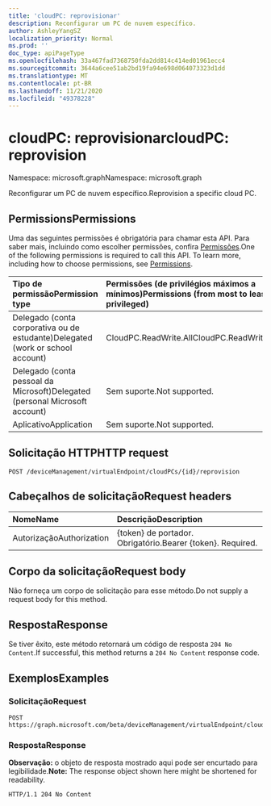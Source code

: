 ```yaml
---
title: 'cloudPC: reprovisionar'
description: Reconfigurar um PC de nuvem específico.
author: AshleyYangSZ
localization_priority: Normal
ms.prod: ''
doc_type: apiPageType
ms.openlocfilehash: 33a467fad7368750fda2dd814c414ed01961ecc4
ms.sourcegitcommit: 3644a6cee51ab2bd19fa94e698d064073323d1dd
ms.translationtype: MT
ms.contentlocale: pt-BR
ms.lasthandoff: 11/21/2020
ms.locfileid: "49378228"
---
```

# <a name="cloudpc-reprovision"></a><span data-ttu-id="065d4-103">cloudPC: reprovisionar</span><span class="sxs-lookup"><span data-stu-id="065d4-103">cloudPC: reprovision</span></span>

<span data-ttu-id="065d4-104">Namespace: microsoft.graph</span><span class="sxs-lookup"><span data-stu-id="065d4-104">Namespace: microsoft.graph</span></span>

<span data-ttu-id="065d4-105">Reconfigurar um PC de nuvem específico.</span><span class="sxs-lookup"><span data-stu-id="065d4-105">Reprovision a specific cloud PC.</span></span>

## <a name="permissions"></a><span data-ttu-id="065d4-106">Permissions</span><span class="sxs-lookup"><span data-stu-id="065d4-106">Permissions</span></span>

<span data-ttu-id="065d4-p101">Uma das seguintes permissões é obrigatória para chamar esta API. Para saber mais, incluindo como escolher permissões, confira [Permissões](/graph/permissions-reference).</span><span class="sxs-lookup"><span data-stu-id="065d4-p101">One of the following permissions is required to call this API. To learn more, including how to choose permissions, see [Permissions](/graph/permissions-reference).</span></span>

|<span data-ttu-id="065d4-109">Tipo de permissão</span><span class="sxs-lookup"><span data-stu-id="065d4-109">Permission type</span></span>|<span data-ttu-id="065d4-110">Permissões (de privilégios máximos a mínimos)</span><span class="sxs-lookup"><span data-stu-id="065d4-110">Permissions (from most to least privileged)</span></span>|
|:---|:---|
|<span data-ttu-id="065d4-111">Delegado (conta corporativa ou de estudante)</span><span class="sxs-lookup"><span data-stu-id="065d4-111">Delegated (work or school account)</span></span>|<span data-ttu-id="065d4-112">CloudPC.ReadWrite.All</span><span class="sxs-lookup"><span data-stu-id="065d4-112">CloudPC.ReadWrite.All</span></span>|
|<span data-ttu-id="065d4-113">Delegado (conta pessoal da Microsoft)</span><span class="sxs-lookup"><span data-stu-id="065d4-113">Delegated (personal Microsoft account)</span></span>|<span data-ttu-id="065d4-114">Sem suporte.</span><span class="sxs-lookup"><span data-stu-id="065d4-114">Not supported.</span></span>|
|<span data-ttu-id="065d4-115">Aplicativo</span><span class="sxs-lookup"><span data-stu-id="065d4-115">Application</span></span>|<span data-ttu-id="065d4-116">Sem suporte.</span><span class="sxs-lookup"><span data-stu-id="065d4-116">Not supported.</span></span>|

## <a name="http-request"></a><span data-ttu-id="065d4-117">Solicitação HTTP</span><span class="sxs-lookup"><span data-stu-id="065d4-117">HTTP request</span></span>

<!-- {
  "blockType": "ignored"
}
-->

``` http
POST /deviceManagement/virtualEndpoint/cloudPCs/{id}/reprovision
```

## <a name="request-headers"></a><span data-ttu-id="065d4-118">Cabeçalhos de solicitação</span><span class="sxs-lookup"><span data-stu-id="065d4-118">Request headers</span></span>

|<span data-ttu-id="065d4-119">Nome</span><span class="sxs-lookup"><span data-stu-id="065d4-119">Name</span></span>|<span data-ttu-id="065d4-120">Descrição</span><span class="sxs-lookup"><span data-stu-id="065d4-120">Description</span></span>|
|:---|:---|
|<span data-ttu-id="065d4-121">Autorização</span><span class="sxs-lookup"><span data-stu-id="065d4-121">Authorization</span></span>|<span data-ttu-id="065d4-p102">{token} de portador. Obrigatório.</span><span class="sxs-lookup"><span data-stu-id="065d4-p102">Bearer {token}. Required.</span></span>|

## <a name="request-body"></a><span data-ttu-id="065d4-124">Corpo da solicitação</span><span class="sxs-lookup"><span data-stu-id="065d4-124">Request body</span></span>

<span data-ttu-id="065d4-125">Não forneça um corpo de solicitação para esse método.</span><span class="sxs-lookup"><span data-stu-id="065d4-125">Do not supply a request body for this method.</span></span>

## <a name="response"></a><span data-ttu-id="065d4-126">Resposta</span><span class="sxs-lookup"><span data-stu-id="065d4-126">Response</span></span>

<span data-ttu-id="065d4-127">Se tiver êxito, este método retornará um código de resposta `204 No Content`.</span><span class="sxs-lookup"><span data-stu-id="065d4-127">If successful, this method returns a `204 No Content` response code.</span></span>

## <a name="examples"></a><span data-ttu-id="065d4-128">Exemplos</span><span class="sxs-lookup"><span data-stu-id="065d4-128">Examples</span></span>

### <a name="request"></a><span data-ttu-id="065d4-129">Solicitação</span><span class="sxs-lookup"><span data-stu-id="065d4-129">Request</span></span>

<!-- {
  "blockType": "request",
  "name": "cloudpconpremisesconnection_runhealthcheck"
}
-->

``` http
POST https://graph.microsoft.com/beta/deviceManagement/virtualEndpoint/cloudPCs/{id}/reprovision
```

### <a name="response"></a><span data-ttu-id="065d4-130">Resposta</span><span class="sxs-lookup"><span data-stu-id="065d4-130">Response</span></span>

<span data-ttu-id="065d4-131">**Observação:** o objeto de resposta mostrado aqui pode ser encurtado para legibilidade.</span><span class="sxs-lookup"><span data-stu-id="065d4-131">**Note:** The response object shown here might be shortened for readability.</span></span>
<!-- {
  "blockType": "response",
  "truncated": true
}
-->

``` http
HTTP/1.1 204 No Content
```
